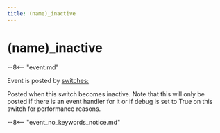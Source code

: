 ```yaml
---
title: (name)_inactive
---
```


# (name)\_inactive


--8<-- "event.md"

Event is posted by [switches:](../config/switches.md)

Posted when this switch becomes inactive. Note that this will only be
posted if there is an event handler for it or if debug is set to True on
this switch for performance reasons.

--8<-- "event_no_keywords_notice.md"
